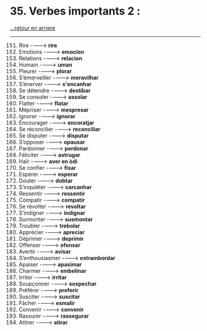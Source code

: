 # 35. Verbes importants 2 : 

[...retour en arriere](../../../menu_fiches.md)

---

151. Rire  ----> **rire**
152. Emotions  ----> **emocion**
153. Relations  ----> **relacion**
154. Humain  ----> **uman**
155. Pleurer  ----> **plorar**
156. S’émerveiller  ----> **meravilhar**
157. S’énerver  ----> **s'encanhar**
158. Se détendre  ----> **destibar**
159. Se consoler  ----> **assolar**
160. Flatter  ----> **flatar**
161. Mépriser  ----> **mespresar**
162. Ignorer  ----> **ignorar**
164. Encourager  ----> **encoratjar**
165. Se réconcilier  ----> **reconciliar**
166. Se disputer  ----> **disputar**
167. S’opposer  ----> **opausar**
168. Pardonner  ----> **perdonar**
169. Féliciter  ----> **astrugar**
168. Haïr  ----> **aver en òdi**
172. Se confier  ----> **fisar**
173. Espérer  ----> **esperar**
174. Douter  ----> **dobtar**
175. S’inquiéter  ----> **carcanhar**
176. Ressentir  ----> **ressentir**
177. Compatir  ----> **compatir**
178. Se révolter  ----> **revoltar**
179. S’indigner  ----> **indignar**
181. Surmonter  ----> **susmontar**
182. Troubler  ----> **trebolar**
183. Apprécier  ----> **apreciar**
184. Déprimer  ----> **deprimir**
185. Offenser  ----> **ofensar**
187. Avertir  ----> **avisar**
188. S’enthousiasmer  ----> **estrambordar**
189. Apaiser  ----> **apasimar**
190. Charmer  ----> **embelinar**
191. Irriter  ----> **irritar**
192. Soupçonner  ----> **sospechar**
193. Préférer  ----> **preferir**
195. Susciter  ----> **suscitar**
197. Fâcher  ----> **esmalir**
198. Convenir  ----> **convenir**
199. Rassurer  ----> **rassegurar**
200. Attirer ----> **atirar**